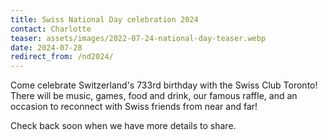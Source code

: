 ```yaml
---
title: Swiss National Day celebration 2024
contact: Charlotte
teaser: assets/images/2022-07-24-national-day-teaser.webp
date: 2024-07-28
redirect_from: /nd2024/
---
```


Come celebrate Switzerland's 733rd birthday with the Swiss Club Toronto! There
will be music, games, food and drink, our famous raffle, and an occasion to
reconnect with Swiss friends from near and far!

Check back soon when we have more details to share.
